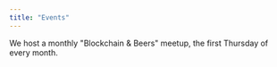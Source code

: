 ```yaml
---
title: "Events"
---
```


We host a monthly "Blockchain &amp; Beers" meetup, the first Thursday of every month.

